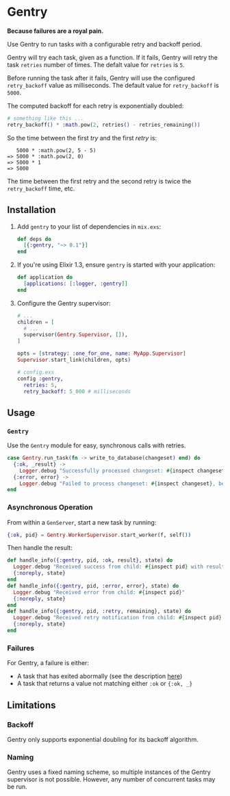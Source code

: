 # Gentry

**Because failures are a royal pain.**

Use Gentry to run tasks with a configurable retry and backoff period.

Gentry will try each task, given as a function. If it fails, Gentry will
retry the task `retries` number of times. The defalt value for `retries`
is `5`.

Before running the task after it fails, Gentry will use the configured
`retry_backoff` value as milliseconds. The default value for
`retry_backoff` is `5000`.

The computed backoff for each retry is exponentially doubled:

```elixir
# something like this ...
retry_backoff() * :math.pow(2, retries() - retries_remaining())
```

So the time between the first _try_ and the first _retry_ is:

```
   5000 * :math.pow(2, 5 - 5)
=> 5000 * :math.pow(2, 0)
=> 5000 * 1
=> 5000
```

The time between the first retry and the second retry is twice the
`retry_backoff` time, etc.

## Installation

1. Add `gentry` to your list of dependencies in `mix.exs`:

    ```elixir
    def deps do
      [{:gentry, "~> 0.1"}]
    end
    ```

2. If you're using Elixir 1.3, ensure `gentry` is started with your application:

    ```elixir
    def application do
      [applications: [:logger, :gentry]]
    end
    ```

3. Configure the Gentry supervisor:

    ```elixir
    # ...
    children = [
      # ...
      supervisor(Gentry.Supervisor, []),
    ]

    opts = [strategy: :one_for_one, name: MyApp.Supervisor]
    Supervisor.start_link(children, opts)
    ```

    ```elixir
    # config.exs
    config :gentry,
      retries: 5,
      retry_backoff: 5_000 # milliseconds
    ```

## Usage

### `Gentry`

Use the `Gentry` module for easy, synchronous calls with retries.

```elixir
case Gentry.run_task(fn -> write_to_database(changeset) end) do
  {:ok, _result} ->
    Logger.debug "Successfully processed changeset: #{inspect changeset}"
  {:error, error} ->
    Logger.debug "Failed to process changeset: #{inspect changeset}, because: #{inspect error}"
end
```

### Asynchronous Operation

From within a `GenServer`, start a new task by running:

```elixir
{:ok, pid} = Gentry.WorkerSupervisor.start_worker(f, self())
```

Then handle the result:

```elixir
def handle_info({:gentry, pid, :ok, result}, state) do
  Logger.debug "Received success from child: #{inspect pid} with result: #{inspect result}"
  {:noreply, state}
end
def handle_info({:gentry, pid, :error, error}, state) do
  Logger.debug "Received error from child: #{inspect pid}"
  {:noreply, state}
end
def handle_info({:gentry, pid, :retry, remaining}, state) do
  Logger.debug "Received retry notification from child: #{inspect pid}, #{remaining} tries remaining"
  {:noreply, state}
end
```

### Failures

For Gentry, a failure is either:

* A task that has exited abormally (see the description [here](https://hexdocs.pm/elixir/Task.Supervisor.html#async_nolink/2))
* A task that returns a value not matching either `:ok` or `{:ok, _}`

## Limitations

### Backoff

Gentry only supports exponential doubling for its backoff algorithm.

### Naming

Gentry uses a fixed naming scheme, so multiple instances of the Gentry
supervisor is not possible. However, any number of concurrent tasks may
be run.
